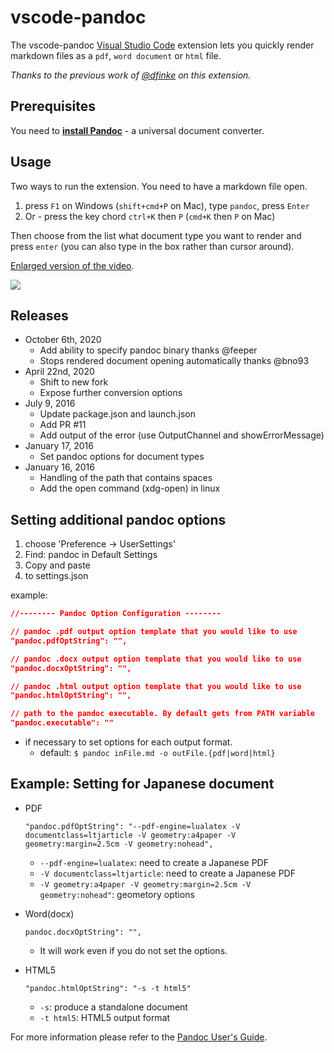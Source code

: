 # vscode-pandoc

The vscode-pandoc [Visual Studio Code](https://marketplace.visualstudio.com/items?itemName=chrischinchilla.vscode-pandoc) extension lets you quickly render markdown files as a `pdf`, `word document` or `html` file.

_Thanks to the previous work of [@dfinke](https://github.com/dfinke) on this extension._

## Prerequisites

You need to [**install Pandoc**](http://pandoc.org/installing.html) - a universal document converter.

## Usage

Two ways to run the extension. You need to have a markdown file open.

1. press `F1` on Windows (`shift+cmd+P` on Mac), type `pandoc`, press `Enter`
1. Or - press the key chord `ctrl+K` then `P` (`cmd+K` then `P` on Mac)

Then choose from the list what document type you want to render and press `enter` (you can also type in the box rather than cursor around).

[Enlarged version of the video](https://raw.githubusercontent.com/dfinke/vscode-pandoc/master/images/vscodePandoc.gif).

![](https://raw.githubusercontent.com/dfinke/vscode-pandoc/master/images/vscodePandoc.gif)

## Releases

* October 6th, 2020
  * Add ability to specify pandoc binary thanks @feeper
  * Stops rendered document opening automatically thanks @bno93
* April 22nd, 2020
  * Shift to new fork
  * Expose further conversion options
* July 9, 2016
  * Update package.json and launch.json
  * Add PR #11
  * Add output of the error (use OutputChannel and showErrorMessage)
* January 17, 2016
  * Set pandoc options for document types
* January 16, 2016
  * Handling of the path that contains spaces
  * Add the open command (xdg-open) in linux

## **Setting additional pandoc options**

1. choose 'Preference -> UserSettings'
1. Find: pandoc in Default Settings
1. Copy and paste
1. to settings.json

example:

```json
//-------- Pandoc Option Configuration --------

// pandoc .pdf output option template that you would like to use
"pandoc.pdfOptString": "",

// pandoc .docx output option template that you would like to use
"pandoc.docxOptString": "",

// pandoc .html output option template that you would like to use
"pandoc.htmlOptString": "",

// path to the pandoc executable. By default gets from PATH variable
"pandoc.executable": ""
```

* if necessary to set options for each output format.
  * default: `$ pandoc inFile.md -o outFile.{pdf|word|html}`

## Example: Setting for Japanese document

* PDF

  `"pandoc.pdfOptString": "--pdf-engine=lualatex -V documentclass=ltjarticle -V geometry:a4paper -V geometry:margin=2.5cm -V geometry:nohead",`

  * `--pdf-engine=lualatex`: need to create a Japanese PDF
  * `-V documentclass=ltjarticle`: need to create a Japanese PDF
  * `-V geometry:a4paper -V geometry:margin=2.5cm -V geometry:nohead"`: geometory options

* Word(docx)

  `pandoc.docxOptString": "",`
  * It will work even if you do not set the options.

* HTML5

  `"pandoc.htmlOptString": "-s -t html5"`

  * `-s`: produce a standalone document
  * `-t html5`: HTML5 output format

For more information please refer to the [Pandoc User's Guide](http://pandoc.org/README.html).
